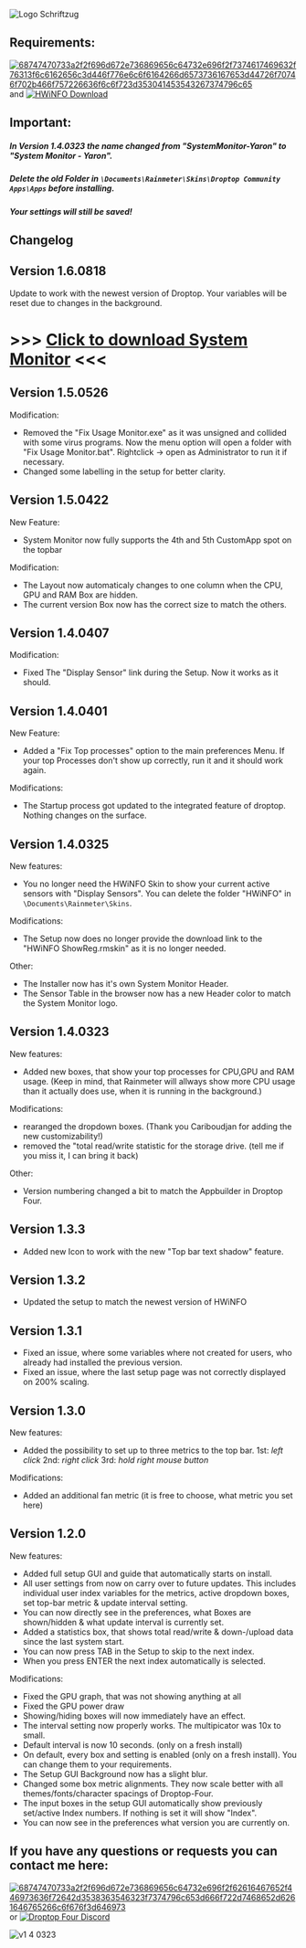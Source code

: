 ![Logo Schriftzug](https://user-images.githubusercontent.com/87992378/159909102-29986877-7d81-4d25-a878-d5cf0e8a44a3.png)



## Requirements: 

[![68747470733a2f2f696d672e736869656c64732e696f2f7374617469632f76313f6c6162656c3d446f776e6c6f6164266d6573736167653d44726f70746f702b466f757226636f6c6f723d353041453543267374796c65](https://user-images.githubusercontent.com/87992378/154039463-3752ebd5-eb5f-45f3-bc02-29e2e62b08a1.svg)](https://github.com/Droptop-Four/Update/releases/tag/Update)      and     [![HWiNFO Download](https://user-images.githubusercontent.com/87992378/159802418-6da40e77-64e9-4089-90cd-99054f4890e7.png)
](https://www.hwinfo.com/download/)

## Important: 
##### In Version 1.4.0323 the name changed from "SystemMonitor-Yaron" to "System Monitor - Yaron". 
##### Delete the old Folder in `\Documents\Rainmeter\Skins\Droptop Community Apps\Apps` before installing. 
##### Your settings will still be saved! 



## Changelog

## Version 1.6.0818

Update to work with the newest version of Droptop. Your variables will be reset due to changes in the background. 

 # >>> [Click to download System Monitor](https://github.com/Yaron2334/SystemMonitor/raw/main/System%20Monitor%20-%20Yaron%20(Droptop%20App).rmskin) <<<
 
## Version 1.5.0526

Modification:

- Removed the "Fix Usage Monitor.exe" as it was unsigned and collided with some virus programs. Now the menu option will open a folder with "Fix Usage Monitor.bat". Rightclick -> open as Administrator to run it if necessary.
- Changed some labelling in the setup for better clarity.

 
## Version 1.5.0422

New Feature:

- System Monitor now fully supports the 4th and 5th CustomApp spot on the topbar

Modification:

- The Layout now automaticaly changes to one column when the CPU, GPU and RAM Box are hidden.
- The current version Box now has the correct size to match the others.


## Version 1.4.0407

Modification:

- Fixed The "Display Sensor" link during the Setup. Now it works as it should.
 
 
## Version 1.4.0401

New Feature:

- Added a "Fix Top processes" option to the main preferences Menu. If your top Processes don't show up correctly, run it and it should work again.

Modifications:

- The Startup process got updated to the integrated feature of droptop. Nothing changes on the surface.



## Version 1.4.0325

New features:

- You no longer need the HWiNFO Skin to show your current active sensors with "Display Sensors". You can delete the folder "HWiNFO" in `\Documents\Rainmeter\Skins`.

Modifications:

- The Setup now does no longer provide the download link to the "HWiNFO ShowReg.rmskin" as it is no longer needed.

Other: 

- The Installer now has it's own System Monitor Header.
- The Sensor Table in the browser now has a new Header color to match the System Monitor logo. 


## Version 1.4.0323
 
New features:

- Added new boxes, that show your top processes for CPU,GPU and RAM usage. (Keep in mind, that Rainmeter will allways show more CPU usage than it actually does use, when it is running in the background.)

Modifications:

- rearanged the dropdown boxes. (Thank you Cariboudjan for adding the new customizability!)
- removed the "total read/write statistic for the storage drive. (tell me if you miss it, I can bring it back) 

Other:

- Version numbering changed a bit to match the Appbuilder in Droptop Four.

## Version 1.3.3

- Added new Icon to work with the new "Top bar text shadow" feature.

## Version 1.3.2

- Updated the setup to match the newest version of HWiNFO

## Version 1.3.1

- Fixed an issue, where some variables where not created for users, who already had installed the previous version.
- Fixed an issue, where the last setup page was not correctly displayed on 200% scaling. 

## Version 1.3.0

New features:

- Added the possibility to set up to three metrics to the top bar.
1st: *left click*
2nd: *right click*
3rd: *hold right mouse button*

Modifications:

- Added an additional fan metric (it is free to choose, what metric you set here)


## Version 1.2.0

New features:

- Added full setup GUI and guide that automatically starts on install.
- All user settings from now on carry over to future updates. This includes individual user index variables for the metrics, active dropdown boxes, set top-bar metric & update interval setting.
- You can now directly see in the preferences, what Boxes are shown/hidden & what update interval is currently set.
- Added a statistics box, that shows total read/write & down-/upload  data since the last system start.
- You can now press TAB in the Setup to skip to the next index.
- When you press ENTER the next index automatically is selected.


Modifications:

- Fixed the GPU graph, that was not showing anything at all
- Fixed the GPU power draw
- Showing/hiding boxes will now immediately have an effect.
- The interval setting now properly works. The multipicator was 10x to small.
- Default interval is now 10 seconds. (only on a fresh install)
- On default, every box and setting is enabled (only on a fresh install). You can change them to your requirements.
- The Setup GUI Background now has a slight blur.
- Changed some box metric alignments. They now scale better with all themes/fonts/character spacings of Droptop-Four.
- The input boxes in the setup GUI automatically show previously set/active Index numbers. If nothing is set it will show "Index".
- You can now see in the preferences what version you are currently on.



## If you have any questions or requests you can contact me here:


[![68747470733a2f2f696d672e736869656c64732e696f2f62616467652f446973636f72642d3538363546323f7374796c653d666f722d7468652d6261646765266c6f676f3d646973](https://user-images.githubusercontent.com/87992378/154038677-4d8d9361-6c53-4631-b59f-e4711223b333.svg)](https://discord.com/users/709053559836246137)  or [![Droptop Four Discord](https://user-images.githubusercontent.com/87992378/154041834-cc11eb39-0d5d-4ef1-b79e-db4135858fd2.png)](https://discord.com/invite/sr54GBHBxb)




![v1 4 0323](https://user-images.githubusercontent.com/87992378/159859953-df6c536d-160c-4a1f-9caa-bfd0eec73272.png)


